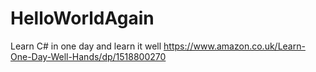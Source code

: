 # HelloWorldAgain

Learn C# in one day and learn it well
https://www.amazon.co.uk/Learn-One-Day-Well-Hands/dp/1518800270
